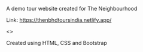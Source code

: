 A demo tour website created for The Neighbourhood

Link: https://thenbhdtoursindia.netlify.app/

<<Not Responsive>>

Created using HTML, CSS and Bootstrap
